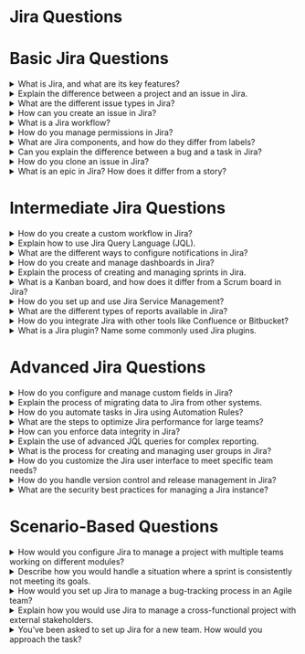 # Jira Questions

# Basic Jira Questions

<details>
<summary>What is Jira, and what are its key features?</summary><br>

**Jira** is a popular project management tool developed by Atlassian, used primarily for issue and bug tracking, as well as agile project management. Key features include customizable workflows, Scrum and Kanban boards, reporting and analytics, integration with various tools like Confluence and Bitbucket, and the ability to manage tasks, bugs, and features across projects.

</details>

<details>
<summary>Explain the difference between a project and an issue in Jira.</summary><br>

In **Jira**, a **project** is a collection of issues that represent the work being done by a team. An **issue** is a single work item within a project, such as a task, bug, story, or epic. Projects organize issues into meaningful units for tracking and reporting purposes.

</details>

<details>
<summary>What are the different issue types in Jira?</summary><br>

**Jira** supports several issue types, including:
- **Task:** A standard unit of work.
- **Bug:** A problem or error in the system.
- **Story:** A user-centric feature or requirement.
- **Epic:** A large body of work that can be broken down into multiple stories or tasks.
- **Sub-task:** A smaller task that is part of a larger task or story.

</details>

<details>
<summary>How can you create an issue in Jira?</summary><br>

To create an issue in **Jira**, you can:
1. Navigate to the project where you want to create the issue.
2. Click the "Create" button at the top of the screen.
3. Fill in the necessary details, such as the issue type, summary, description, and any other required fields.
4. Click "Create" to submit the issue.

</details>

<details>
<summary>What is a Jira workflow?</summary><br>

A **Jira workflow** is a set of statuses and transitions that an issue moves through during its lifecycle. Workflows define the process that an issue follows from creation to completion, including steps like "To Do," "In Progress," and "Done." Workflows can be customized to fit the specific needs of a project or team.

</details>

<details>
<summary>How do you manage permissions in Jira?</summary><br>

**Permissions** in **Jira** are managed through permission schemes, which control what users can do within a project, such as creating, editing, or deleting issues. Permissions can be assigned at the project level and can be customized for different roles, such as administrators, developers, and users.

</details>

<details>
<summary>What are Jira components, and how do they differ from labels?</summary><br>

**Components** in **Jira** are sub-sections of a project, used to group issues within a project based on specific criteria, such as functionality or team responsibility. **Labels** are tags that can be added to issues for more flexible categorization. While components are predefined and project-specific, labels are more ad-hoc and can be created on the fly.

</details>

<details>
<summary>Can you explain the difference between a bug and a task in Jira?</summary><br>

In **Jira**, a **bug** is an issue that represents a problem or defect in the software that needs to be fixed, while a **task** is a generic work item that needs to be completed. Bugs are typically associated with fixing errors, whereas tasks can involve any type of work, including enhancements, documentation, or feature development.

</details>

<details>
<summary>How do you clone an issue in Jira?</summary><br>

To **clone** an issue in **Jira**:
1. Open the issue you want to clone.
2. Click on the "More" button (represented by three dots) in the issue view.
3. Select "Clone" from the dropdown menu.
4. Edit any details if necessary, and click "Create" to clone the issue.

</details>

<details>
<summary>What is an epic in Jira? How does it differ from a story?</summary><br>

An **epic** in **Jira** is a large body of work that can be broken down into smaller tasks or stories. It represents a big feature or goal. A **story** is a smaller, more specific feature or requirement that contributes to an epic. Epics are used to group related stories and tasks together to track the progress of a large initiative.

</details>

# Intermediate Jira Questions

<details>
<summary>How do you create a custom workflow in Jira?</summary><br>

To create a **custom workflow** in **Jira**:
1. Go to Jira settings and select "Issues."
2. Under "Workflows," click "Add Workflow."
3. Design your workflow by adding statuses and transitions.
4. Save the workflow and assign it to the appropriate workflow scheme.
5. Apply the workflow scheme to the desired project.

</details>

<details>
<summary>Explain how to use Jira Query Language (JQL).</summary><br>

**Jira Query Language (JQL)** is used to filter and search for issues within **Jira** based on specific criteria. JQL allows users to write complex queries to find issues by various parameters, such as status, assignee, project, and custom fields. For example, `status = "In Progress" AND assignee = currentUser()` returns all issues that are in progress and assigned to the current user.

</details>

<details>
<summary>What are the different ways to configure notifications in Jira?</summary><br>

In **Jira**, notifications can be configured by:
- **Notification Schemes:** Set up who gets notified for specific events like issue creation, comments, or status changes.
- **User Profile Settings:** Users can customize their own notification preferences.
- **Watching Issues:** Users can watch specific issues to receive updates.
- **Project Roles:** Assigning users to roles that have specific notification settings.

</details>

<details>
<summary>How do you create and manage dashboards in Jira?</summary><br>

To create and manage **dashboards** in **Jira**:
1. Go to the "Dashboards" menu and select "Manage Dashboards."
2. Click "Create New Dashboard."
3. Add gadgets to the dashboard to display different types of reports, charts, and issue lists.
4. Save the dashboard and configure its sharing settings to control who can view it.

</details>

<details>
<summary>Explain the process of creating and managing sprints in Jira.</summary><br>

To create and manage **sprints** in **Jira**:
1. Navigate to the project’s Scrum board.
2. Click on "Create Sprint" to start a new sprint.
3. Drag and drop issues from the backlog into the sprint.
4. Start the sprint by clicking "Start Sprint" and setting the sprint duration.
5. Monitor the sprint using the board, burndown charts, and reports.
6. Close the sprint once all issues are resolved or moved to the next sprint.

</details>

<details>
<summary>What is a Kanban board, and how does it differ from a Scrum board in Jira?</summary><br>

A **Kanban board** in **Jira** is used for continuous work management and visualizes the flow of tasks through different stages, without fixed iterations. A **Scrum board** is used for iterative work in time-boxed sprints, focusing on completing a set amount of work within each sprint. Kanban is flexible and flow-based, while Scrum is structured and time-bound.

</details>

<details>
<summary>How do you set up and use Jira Service Management?</summary><br>

To set up **Jira Service Management**:
1. Create a new service project in Jira.
2. Configure request types, queues, and SLAs according to your service requirements.
3. Set up a knowledge base using Confluence (if available) to help users find answers to common issues.
4. Manage customer requests through the service desk, automating workflows where possible.

</details>

<details>
<summary>What are the different types of reports available in Jira?</summary><br>

**Jira** offers various reports, including:
- **Burndown Chart:** Tracks the amount of work remaining in a sprint.
- **Sprint Report:** Summarizes the work completed in a sprint.
- **Velocity Chart:** Shows the team's work capacity across sprints.
- **Issue Analysis Report:** Provides insights into issue resolution times and bottlenecks.
- **Pie Chart Report:** Displays issues grouped by a specific field, such as status or priority.

</details>

<details>
<summary>How do you integrate Jira with other tools like Confluence or Bitbucket?</summary><br>

**Jira** integrates with other tools like **Confluence** and **Bitbucket** by:
- **Confluence Integration:** Embedding Jira issues in Confluence pages and linking Confluence spaces to Jira projects.
- **Bitbucket Integration:** Linking Jira issues to Bitbucket branches, commits, and pull requests to track code changes associated with specific issues.

</details>

<details>
<summary>What is a Jira plugin? Name some commonly used Jira plugins.</summary><br>

A **Jira plugin** is an add-on that extends Jira's functionality. Commonly used plugins include:
- **ScriptRunner:** Allows for custom scripts to automate Jira workflows.
- **Tempo Timesheets:** Tracks time spent on Jira issues.
- **Zephyr:** Provides advanced test management capabilities.
- **Portfolio for Jira:** Offers project portfolio management and planning.

</details>

# Advanced Jira Questions

<details>
<summary>How do you configure and manage custom fields in Jira?</summary><br>

To configure and manage custom fields in **Jira**, go to **Jira settings**, select **Issues**, and then choose **Custom fields**. You can create new fields, edit existing ones, and configure their usage in screens and issue types.

</details>

<details>
<summary>Explain the process of migrating data to Jira from other systems.</summary><br>

Migrating data to **Jira** involves exporting data from the source system in a compatible format (such as CSV), then using the **Jira import wizard** to map fields and import the data into the desired Jira project.

</details>

<details>
<summary>How do you automate tasks in Jira using Automation Rules?</summary><br>

**Jira Automation Rules** allow users to automate repetitive tasks by creating rules with triggers, conditions, and actions. You can set up rules to automatically transition issues, send notifications, or update fields based on specific events.

</details>

<details>
<summary>What are the steps to optimize Jira performance for large teams?</summary><br>

To optimize **Jira** performance for large teams, consider archiving old projects, optimizing custom fields and workflows, using a powerful database, and regularly monitoring system performance. Additionally, ensure efficient indexing and implement best practices for database management.

</details>

<details>
<summary>How can you enforce data integrity in Jira?</summary><br>

Data integrity in **Jira** can be enforced through validation rules in workflows, configuring permission schemes to control access, and using custom fields with required conditions to ensure proper data entry and consistency.

</details>

<details>
<summary>Explain the use of advanced JQL queries for complex reporting.</summary><br>

**Advanced JQL queries** in **Jira** allow users to create complex reports by combining multiple conditions, using functions, and filtering issues based on various fields and criteria, providing detailed insights into project status and performance.

</details>

<details>
<summary>What is the process for creating and managing user groups in Jira?</summary><br>

To create and manage user groups in **Jira**, go to **Jira settings**, select **User management**, and then **Groups**. You can create new groups, add or remove users, and assign permissions based on group roles and responsibilities.

</details>

<details>
<summary>How do you customize the Jira user interface to meet specific team needs?</summary><br>

The **Jira** user interface can be customized by adjusting the layout of boards, configuring filters, creating custom dashboards, and modifying issue types and fields to align with the team’s workflow and requirements.

</details>

<details>
<summary>How do you handle version control and release management in Jira?</summary><br>

Version control and release management in **Jira** involve creating versions in the project settings, associating issues with specific versions, and tracking progress through release notes and version reports to manage releases effectively.

</details>

<details>
<summary>What are the security best practices for managing a Jira instance?</summary><br>

Security best practices for managing a **Jira** instance include configuring proper permissions, enabling two-factor authentication, regularly updating the software, monitoring audit logs, and securing integrations and APIs.

</details>

# Scenario-Based Questions

<details>
<summary>How would you configure Jira to manage a project with multiple teams working on different modules?</summary><br>

To configure **Jira** for a project with multiple teams, create separate boards or projects for each team, use components to distinguish modules, set up custom workflows and permissions, and configure dashboards for cross-team visibility.

</details>

<details>
<summary>Describe how you would handle a situation where a sprint is consistently not meeting its goals.</summary><br>

To address a sprint consistently missing goals, review the sprint planning process, assess team capacity and workload, refine user stories, address impediments, and conduct retrospectives to identify and implement improvements.

</details>

<details>
<summary>How would you set up Jira to manage a bug-tracking process in an Agile team?</summary><br>

Set up **Jira** by creating a dedicated project or board for bug tracking, defining issue types as bugs, configuring workflows for bug resolution, and integrating with version control systems to link bugs to code changes.

</details>

<details>
<summary>Explain how you would use Jira to manage a cross-functional project with external stakeholders.</summary><br>

To manage a cross-functional project with external stakeholders in **Jira**, configure access permissions for external users, use public or shared boards, and create comprehensive dashboards and reports to ensure all parties are informed and aligned.

</details>

<details>
<summary>You’ve been asked to set up Jira for a new team. How would you approach the task?</summary><br>

To set up **Jira** for a new team, start by defining project requirements, configuring workflows, issue types, and custom fields, setting up permissions, creating dashboards, and providing training to ensure effective use of the tool.

</details>

